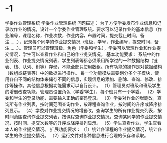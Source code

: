 # -1
学委作业管理系统
学委作业管理系统
问题描述：
为了方便学委发布作业信息和记录收作业的情况，设计一个学委作业管理系统。要求可以记录作业的基本信息（作业编号，课程名称，作业次数，作业内容，布置时间，提交截止时间，备注……），记录每个同学的作业提交情况（班级，学号，作业编号，提交时间，备注……）。管理员可以管理班级、角色（学委和学生），学委可以管理作业和作业提交情况，学生可以查看作业和自己的作业提交情况。
基本功能要求：
系统中的作业列表、作业提交情况列表、学生列表等都必须采用所学过的一种数据结构（链表、栈、队列、树等）存储，不能全部只使用数组。所有功能的操作是对数据结构（数组或链表等）中的数据进行操作。
每一个功能模块需要划分多个子模块，使用各自不同的结构体来储存不同的信息，实现信息的添加、删除、查询、修改、排序等操作。其他信息根据功能需求可以自行设计。
（1）管理员对班级和班级学生的增删改查功能，管理员设置角色（学委/学生），每个班只有一个学委。
（2）学委和学生的登录功能，需要输入正确的密码登录。
（3）学委对作业的增删改，查询所有作业列表，按时间范围查询作业，按课程查询作业，按时间的升序或降序排列显示。
（4）学委对作业提交情况的增删改，查询学生的所有作业提交列表，按时间范围查询作业提交列表，按课程查询作业提交情况，查询某同学的作业提交情况，按时间、提交次数等的升序或降序排列显示。
（5）学生查看作业，学生查看本人的作业提交情况。
扩展功能要求：
（1）统计各课程的作业提交情况，统计各学生的作业提交情况。
（2）运行文件对各种信息进行合理的保存和读取。
